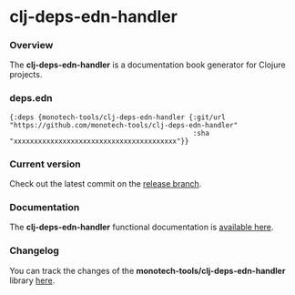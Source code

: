 
# clj-deps-edn-handler

### Overview

The <strong>clj-deps-edn-handler</strong> is a documentation book generator for Clojure projects.

### deps.edn

```
{:deps {monotech-tools/clj-deps-edn-handler {:git/url "https://github.com/monotech-tools/clj-deps-edn-handler"
                                             :sha     "xxxxxxxxxxxxxxxxxxxxxxxxxxxxxxxxxxxxxxxx"}}
```

### Current version

Check out the latest commit on the [release branch](https://github.com/monotech-tools/clj-deps-edn-handler/tree/release).

### Documentation

The <strong>clj-deps-edn-handler</strong> functional documentation is [available here](documentation/COVER.md).

### Changelog

You can track the changes of the <strong>monotech-tools/clj-deps-edn-handler</strong> library [here](CHANGES.md).
